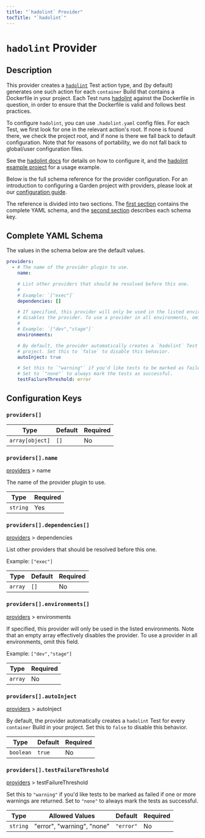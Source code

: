 ```yaml
---
title: "`hadolint` Provider"
tocTitle: "`hadolint`"
---
```


# `hadolint` Provider

## Description

This provider creates a [`hadolint`](../action-types/Test/hadolint.md) Test action type, and (by default) generates one such action for each `container` Build that contains a Dockerfile in your project. Each Test runs [hadolint](https://github.com/hadolint/hadolint) against the Dockerfile in question, in order to ensure that the Dockerfile is valid and follows best practices.

To configure `hadolint`, you can use `.hadolint.yaml` config files. For each Test, we first look for one in the relevant action's root. If none is found there, we check the project root, and if none is there we fall back to default configuration. Note that for reasons of portability, we do not fall back to global/user configuration files.

See the [hadolint docs](https://github.com/hadolint/hadolint#configure) for details on how to configure it, and the [hadolint example project](https://github.com/garden-io/garden/tree/0.13.17/examples/hadolint) for a usage example.

Below is the full schema reference for the provider configuration. For an introduction to configuring a Garden project with providers, please look at our [configuration guide](../../using-garden/configuration-overview.md).

The reference is divided into two sections. The [first section](#complete-yaml-schema) contains the complete YAML schema, and the [second section](#configuration-keys) describes each schema key.

## Complete YAML Schema

The values in the schema below are the default values.

```yaml
providers:
  - # The name of the provider plugin to use.
    name:

    # List other providers that should be resolved before this one.
    #
    # Example: `["exec"]`
    dependencies: []

    # If specified, this provider will only be used in the listed environments. Note that an empty array effectively
    # disables the provider. To use a provider in all environments, omit this field.
    #
    # Example: `["dev","stage"]`
    environments:

    # By default, the provider automatically creates a `hadolint` Test for every `container` Build in your
    # project. Set this to `false` to disable this behavior.
    autoInject: true

    # Set this to `"warning"` if you'd like tests to be marked as failed if one or more warnings are returned.
    # Set to `"none"` to always mark the tests as successful.
    testFailureThreshold: error
```
## Configuration Keys

### `providers[]`

| Type            | Default | Required |
| --------------- | ------- | -------- |
| `array[object]` | `[]`    | No       |

### `providers[].name`

[providers](#providers) > name

The name of the provider plugin to use.

| Type     | Required |
| -------- | -------- |
| `string` | Yes      |

### `providers[].dependencies[]`

[providers](#providers) > dependencies

List other providers that should be resolved before this one.

Example: `["exec"]`

| Type    | Default | Required |
| ------- | ------- | -------- |
| `array` | `[]`    | No       |

### `providers[].environments[]`

[providers](#providers) > environments

If specified, this provider will only be used in the listed environments. Note that an empty array effectively disables the provider. To use a provider in all environments, omit this field.

Example: `["dev","stage"]`

| Type    | Required |
| ------- | -------- |
| `array` | No       |

### `providers[].autoInject`

[providers](#providers) > autoInject

By default, the provider automatically creates a `hadolint` Test for every `container` Build in your
project. Set this to `false` to disable this behavior.

| Type      | Default | Required |
| --------- | ------- | -------- |
| `boolean` | `true`  | No       |

### `providers[].testFailureThreshold`

[providers](#providers) > testFailureThreshold

Set this to `"warning"` if you'd like tests to be marked as failed if one or more warnings are returned.
Set to `"none"` to always mark the tests as successful.

| Type     | Allowed Values             | Default   | Required |
| -------- | -------------------------- | --------- | -------- |
| `string` | "error", "warning", "none" | `"error"` | No       |


